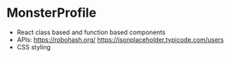 # MonsterProfile

- React class based and function based components
- APIs: https://robohash.org/   https://jsonplaceholder.typicode.com/users
- CSS styling
